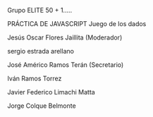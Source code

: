 

Grupo ELITE 50 + 1.....

PRÁCTICA DE JAVASCRIPT
Juego de los dados

Jesús Oscar Flores Jaillita (Moderador)

sergio estrada arellano

José Américo Ramos Terán (Secretario)

Iván Ramos Torrez

Javier Federico Limachi Matta

Jorge Colque Belmonte
